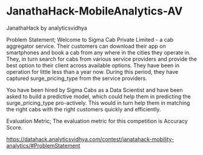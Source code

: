 # JanathaHack-MobileAnalytics-AV
JanathaHack by analyticsvidhya


Problem Statement; Welcome to Sigma Cab Private Limited - a cab aggregator service. Their customers can download their app on smartphones and book a cab from any where in the cities they operate in. They, in turn search for cabs from various service providers and provide the best option to their client across available options. They have been in operation for little less than a year now. During this period, they have captured surge_pricing_type from the service providers.

You have been hired by Sigma Cabs as a Data Scientist and have been asked to build a predictive model, which could help them in predicting the surge_pricing_type pro-actively. This would in turn help them in matching the right cabs with the right customers quickly and efficiently.


Evaluation Metric;
The evaluation metric for this competition is Accuracy Score.

https://datahack.analyticsvidhya.com/contest/janatahack-mobility-analytics/#ProblemStatement
